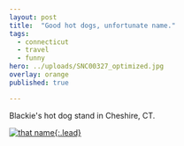 ```yaml
---
layout: post
title:  "Good hot dogs, unfortunate name."
tags:
  - connecticut
  - travel
  - funny
hero: ../uploads/SNC00327_optimized.jpg
overlay: orange
published: true

---
```


Blackie's hot dog stand in Cheshire, CT. 

[![that name](../uploads/SNC00327_optimized.jpg){:.lead}](../uploads/SNC00327.jpg)